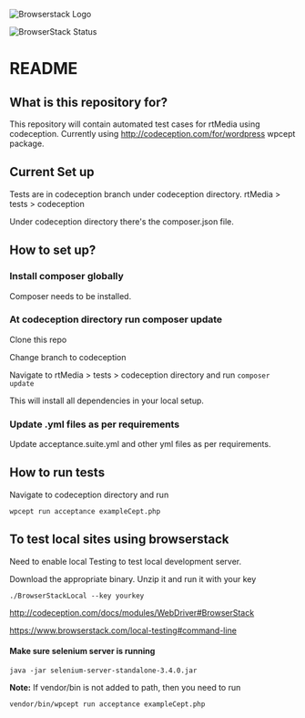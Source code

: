 
![Browserstack Logo](https://cloud.githubusercontent.com/assets/8191145/26439362/6de1b090-4145-11e7-8ec5-69bec0d12888.png)



![BrowserStack Status](https://www.browserstack.com/automate/badge.svg?badge_key=MU1JamdmRnppK0hhQy9QMU8wdDJ2MUEyb1ZuS0ljVFQvSHZ6anFvNzUxTT0tLXhUNnliTnZGcE5CcW93N0I1eXdnM3c9PQ==--8c124e667dd0c317618efde1bed2b260000916b6)


# README #


## What is this repository for?

This repository will contain automated test cases for rtMedia using codeception. Currently using http://codeception.com/for/wordpress wpcept package.

## Current Set up

Tests are in codeception branch under codeception directory. rtMedia > tests > codeception

Under codeception directory there's the composer.json file.


## How to set up?

### Install composer globally

Composer needs to be installed. 

### At codeception directory run composer update

Clone this repo 

Change branch to codeception

Navigate to rtMedia > tests > codeception directory and run `composer update`

This will install all dependencies in your local setup.


### Update .yml files as per requirements

Update acceptance.suite.yml and other yml files as per requirements.

## How to run tests

Navigate to codeception directory and run

`wpcept run acceptance exampleCept.php`

## To test local sites using browserstack

Need to enable local Testing to test local development server.

Download the appropriate binary. Unzip it and run it with your key

`./BrowserStackLocal --key yourkey`

http://codeception.com/docs/modules/WebDriver#BrowserStack

https://www.browserstack.com/local-testing#command-line

#### Make sure selenium server is running

`java -jar selenium-server-standalone-3.4.0.jar`


**Note:** If vendor/bin is not added to path, then you need to run

`vendor/bin/wpcept run acceptance exampleCept.php`